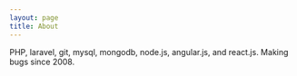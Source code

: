 ```yaml
---
layout: page
title: About
---
```


<p class="message">
    PHP, laravel, git, mysql, mongodb, node.js, angular.js, and react.js. Making bugs since 2008.
</p>


